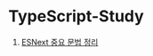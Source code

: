 #	TypeScript-Study

1. [ESNext 중요 문법 정리](https://github.com/MINJE-98/TypeScript/blob/master/ESNext%20중요%20문법%20정리.md)

